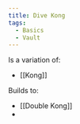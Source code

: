 ```yaml
---
title: Dive Kong
tags:
  - Basics
  - Vault
---
```

Is a variation of:
- [[Kong]]

Builds to: 
* [[Double Kong]]
* 